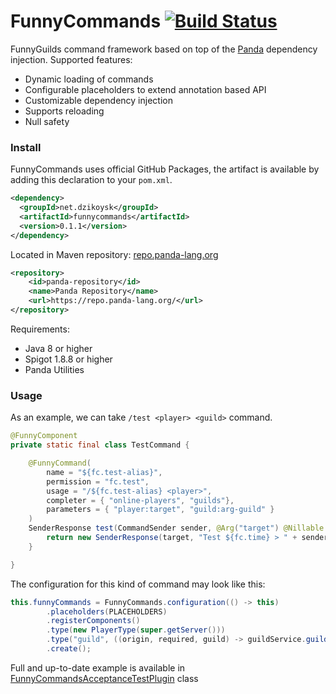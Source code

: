# FunnyCommands [![Build Status](https://travis-ci.org/FunnyGuilds/FunnyCommands.svg?branch=master)](https://travis-ci.org/FunnyGuilds/FunnyCommands)
FunnyGuilds command framework based on top of the [Panda](https://github.com/panda-lang/panda) dependency injection. Supported features:
* Dynamic loading of commands
* Configurable placeholders to extend annotation based API
* Customizable dependency injection 
* Supports reloading 
* Null safety

### Install
FunnyCommands uses official GitHub Packages, the artifact is available by adding this declaration to your `pom.xml`. 
```xml
<dependency>
  <groupId>net.dzikoysk</groupId>
  <artifactId>funnycommands</artifactId>
  <version>0.1.1</version>
</dependency>
```

Located in Maven repository: [repo.panda-lang.org](https://repo.panda-lang.org/)

```xml
<repository>
    <id>panda-repository</id>
    <name>Panda Repository</name>
    <url>https://repo.panda-lang.org/</url>
</repository>
```

Requirements:
* Java 8 or higher
* Spigot 1.8.8 or higher
* Panda Utilities

### Usage
As an example, we can take `/test <player> <guild>` command.

```java
@FunnyComponent
private static final class TestCommand {

    @FunnyCommand(
        name = "${fc.test-alias}",
        permission = "fc.test",
        usage = "/${fc.test-alias} <player>",
        completer = { "online-players", "guilds"},
        parameters = { "player:target", "guild:arg-guild" }
    )
    SenderResponse test(CommandSender sender, @Arg("target") @Nillable Player target, @Arg("arg-guild") Option<Guild> guild) {
        return new SenderResponse(target, "Test ${fc.time} > " + sender + " called " + target + " and " + guild.getOrNull());
    }

}
```

The configuration for this kind of command may look like this:

```java
this.funnyCommands = FunnyCommands.configuration(() -> this)
        .placeholders(PLACEHOLDERS)
        .registerComponents()
        .type(new PlayerType(super.getServer()))
        .type("guild", ((origin, required, guild) -> guildService.guilds.get(guild)))
        .create();
```

Full and up-to-date example is available in [FunnyCommandsAcceptanceTestPlugin](https://github.com/FunnyGuilds/FunnyCommands/blob/master/funnycommands-test/src/main/java/net/dzikoysk/funnycommands/acceptance/FunnyCommandsAcceptanceTestPlugin.java) class

